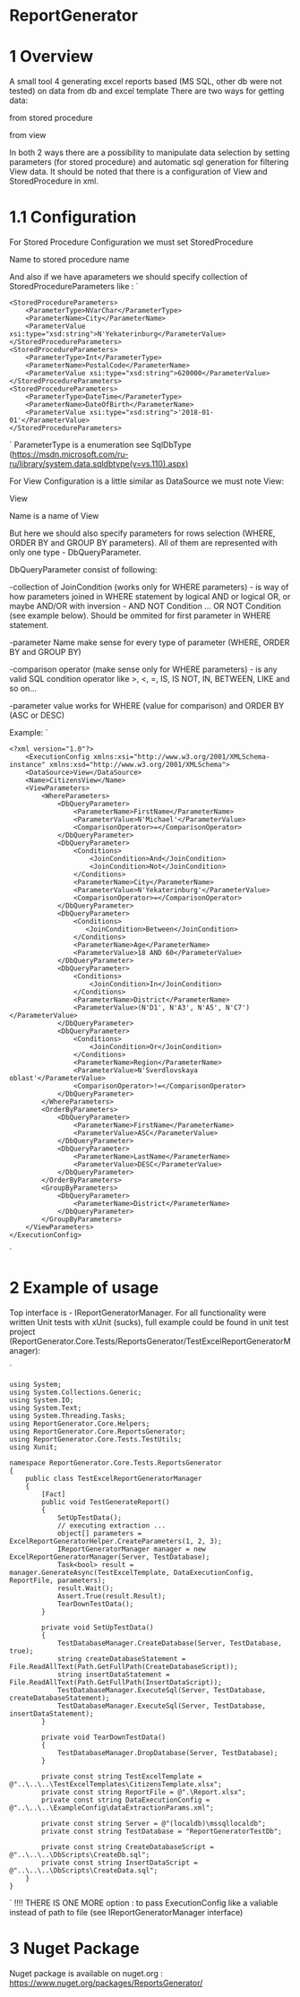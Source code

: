 # ReportGenerator
# 1 Overview
A small tool 4 generating excel reports based (MS SQL, other db were not tested) on data from db and excel template
There are two ways for getting data:

from stored procedure

from view

In both 2 ways there are a possibility to manipulate data selection by setting parameters (for stored procedure) and automatic sql generation for filtering View data.
It should be noted that there is a configuration of View and StoredProcedure in xml.

# 1.1 Configuration
For Stored Procedure Configuration we must set <DataSource>StoredProcedure</DataSource>

Name to stored procedure name

And also if we have aparameters we should specify collection of StoredProcedureParameters like :
`

    <StoredProcedureParameters>
        <ParameterType>NVarChar</ParameterType>
        <ParameterName>City</ParameterName>
        <ParameterValue xsi:type="xsd:string">N'Yekaterinburg</ParameterValue>
    </StoredProcedureParameters>
    <StoredProcedureParameters>
        <ParameterType>Int</ParameterType>
        <ParameterName>PostalCode</ParameterName>
        <ParameterValue xsi:type="xsd:string">620000</ParameterValue>
    </StoredProcedureParameters>
    <StoredProcedureParameters>
        <ParameterType>DateTime</ParameterType>
        <ParameterName>DateOfBirth</ParameterName>
        <ParameterValue xsi:type="xsd:string">'2018-01-01'</ParameterValue>
    </StoredProcedureParameters>
  `
ParameterType is a enumeration see SqlDbType (https://msdn.microsoft.com/ru-ru/library/system.data.sqldbtype(v=vs.110).aspx)

For View Configuration is a little similar as DataSource we must note View:

<DataSource>View</DataSource>

Name is a name of View

But here we should also specify parameters for rows selection (WHERE, ORDER BY and GROUP BY parameters). All of them are represented with only one type - DbQueryParameter.

DbQueryParameter consist of following:

-collection of JoinCondition (works only for WHERE parameters) - is way of how parameters joined in WHERE statement by logical AND or logical OR, or maybe AND/OR with inversion - AND NOT Condition ... OR NOT Condition (see example below). Should be ommited for first parameter in WHERE statement.

-parameter Name make sense for every type of parameter (WHERE, ORDER BY and GROUP BY)

-comparison operator (make sense only for WHERE parameters) - is any valid SQL condition operator like >, <, =, IS, IS NOT, IN, BETWEEN, LIKE and so on...

-parameter value works for WHERE (value for comparison) and ORDER BY (ASC or DESC)

Example:
`

    <?xml version="1.0"?>
        <ExecutionConfig xmlns:xsi="http://www.w3.org/2001/XMLSchema-instance" xmlns:xsd="http://www.w3.org/2001/XMLSchema">
        <DataSource>View</DataSource>
        <Name>CitizensView</Name>
        <ViewParameters>
            <WhereParameters>
                <DbQueryParameter>
                    <ParameterName>FirstName</ParameterName>
                    <ParameterValue>N'Michael'</ParameterValue>
                    <ComparisonOperator>=</ComparisonOperator>
                </DbQueryParameter>
                <DbQueryParameter>
                    <Conditions>
                        <JoinCondition>And</JoinCondition>
                        <JoinCondition>Not</JoinCondition>
                    </Conditions>
                    <ParameterName>City</ParameterName>
                    <ParameterValue>N'Yekaterinburg'</ParameterValue>
                    <ComparisonOperator>=</ComparisonOperator>
                </DbQueryParameter>
                <DbQueryParameter>
                    <Conditions>
                       <JoinCondition>Between</JoinCondition>
                    </Conditions>
                    <ParameterName>Age</ParameterName>
                    <ParameterValue>18 AND 60</ParameterValue>
                </DbQueryParameter>
                <DbQueryParameter>
                    <Conditions>
                        <JoinCondition>In</JoinCondition>
                    </Conditions>
                    <ParameterName>District</ParameterName>
                    <ParameterValue>(N'D1', N'A3', N'A5', N'C7')</ParameterValue>
                </DbQueryParameter>
                <DbQueryParameter>
                    <Conditions>
                        <JoinCondition>Or</JoinCondition>
                    </Conditions>
                    <ParameterName>Region</ParameterName>
                    <ParameterValue>N'Sverdlovskaya oblast'</ParameterValue>
                    <ComparisonOperator>!=</ComparisonOperator>
                </DbQueryParameter>
            </WhereParameters>
            <OrderByParameters>
                <DbQueryParameter>
                    <ParameterName>FirstName</ParameterName>
                    <ParameterValue>ASC</ParameterValue>
                </DbQueryParameter>
                <DbQueryParameter>
                    <ParameterName>LastName</ParameterName>
                    <ParameterValue>DESC</ParameterValue>
                </DbQueryParameter>
            </OrderByParameters>
            <GroupByParameters>
                <DbQueryParameter>
                    <ParameterName>District</ParameterName>
                </DbQueryParameter>
            </GroupByParameters>
        </ViewParameters>
    </ExecutionConfig>
`

# 2 Example of usage
Top interface is - IReportGeneratorManager.
For all functionality were written Unit tests with xUnit (sucks), full example could be found in unit test project (ReportGenerator.Core.Tests/ReportsGenerator/TestExcelReportGeneratorManager):

`

    using System;
    using System.Collections.Generic;
    using System.IO;
    using System.Text;
    using System.Threading.Tasks;
    using ReportGenerator.Core.Helpers;
    using ReportGenerator.Core.ReportsGenerator;
    using ReportGenerator.Core.Tests.TestUtils;
    using Xunit;

    namespace ReportGenerator.Core.Tests.ReportsGenerator
    {
        public class TestExcelReportGeneratorManager
        {
            [Fact]
            public void TestGenerateReport()
            {
                SetUpTestData();
                // executing extraction ...
                object[] parameters = ExcelReportGeneratorHelper.CreateParameters(1, 2, 3);
                IReportGeneratorManager manager = new ExcelReportGeneratorManager(Server, TestDatabase);
                Task<bool> result = manager.GenerateAsync(TestExcelTemplate, DataExecutionConfig, ReportFile, parameters);
                result.Wait();
                Assert.True(result.Result);
                TearDownTestData();
            }

            private void SetUpTestData()
            {
                TestDatabaseManager.CreateDatabase(Server, TestDatabase, true);
                string createDatabaseStatement = File.ReadAllText(Path.GetFullPath(CreateDatabaseScript));
                string insertDataStatement = File.ReadAllText(Path.GetFullPath(InsertDataScript));
                TestDatabaseManager.ExecuteSql(Server, TestDatabase, createDatabaseStatement);
                TestDatabaseManager.ExecuteSql(Server, TestDatabase, insertDataStatement);
            }

            private void TearDownTestData()
            {
                TestDatabaseManager.DropDatabase(Server, TestDatabase);
            }

            private const string TestExcelTemplate = @"..\..\..\TestExcelTemplates\CitizensTemplate.xlsx";
            private const string ReportFile = @".\Report.xlsx";
            private const string DataExecutionConfig = @"..\..\..\ExampleConfig\dataExtractionParams.xml";

            private const string Server = @"(localdb)\mssqllocaldb";
            private const string TestDatabase = "ReportGeneratorTestDb";

            private const string CreateDatabaseScript = @"..\..\..\DbScripts\CreateDb.sql";
            private const string InsertDataScript = @"..\..\..\DbScripts\CreateData.sql";
        }
    }
  `
  !!!! THERE IS ONE MORE option : to pass ExecutionConfig like a valiable instead of path to file (see IReportGeneratorManager interface)
  
  # 3 Nuget Package
  Nuget package is available on nuget.org : https://www.nuget.org/packages/ReportsGenerator/
